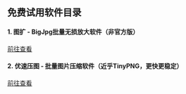 
## 免费试用软件目录

#### 1. 图扩 - BigJpg批量无损放大软件（非官方版）
[前往查看](https://jasonmin.github.io/newsky/out/large)

#### 2. 优速压图 - 批量图片压缩软件（近乎TinyPNG，更快更稳定）
[前往查看](https://jasonmin.github.io/newsky/out/lopress)